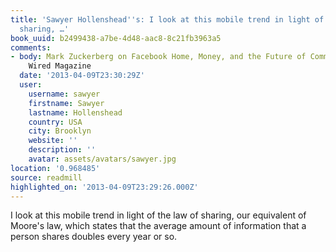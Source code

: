 ```yaml
---
title: 'Sawyer Hollenshead''s: I look at this mobile trend in light of the law of
  sharing, …'
book_uuid: b2499438-a7be-4d48-aac8-8c21fb3963a5
comments:
- body: Mark Zuckerberg on Facebook Home, Money, and the Future of Communication |
    Wired Magazine
  date: '2013-04-09T23:30:29Z'
  user:
    username: sawyer
    firstname: Sawyer
    lastname: Hollenshead
    country: USA
    city: Brooklyn
    website: ''
    description: ''
    avatar: assets/avatars/sawyer.jpg
location: '0.968485'
source: readmill
highlighted_on: '2013-04-09T23:29:26.000Z'
---
```


I look at this mobile trend in light of the law of sharing, our equivalent of Moore's law, which states that the average amount of information that a person shares doubles every year or so.